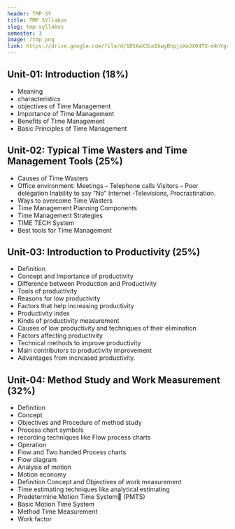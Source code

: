 ```yaml
---
header: TMP-SY
title: TMP SYllabus
slug: tmp-syllabus
semester: 3
image: /tmp.png
link: https://drive.google.com/file/d/1BSAaX3LmIkwyBhpjoXoJX04TX-d4nYgv/view?usp=sharing
---
```


## Unit-01: Introduction (18%)

- Meaning
- characteristics
- objectives of Time Management
- Importance of Time Management
- Benefits of Time Management
- Basic Principles of Time Management

## Unit-02: Typical Time Wasters and Time Management Tools (25%)

- Causes of Time Wasters
- Office environment: Meetings – Telephone calls Visitors – Poor delegation Inability to say “No” Internet -Televisions, Procrastination.
- Ways to overcome Time Wasters
- Time Management Planning Components
- Time Management Strategies
- TIME TECH System
- Best tools for Time Management

## Unit-03: Introduction to Productivity (25%)

- Definition
- Concept and Importance of productivity
- Difference between Production and Productivity
- Tools of productivity
- Reasons for low productivity
- Factors that help increasing productivity
- Productivity index
- Kinds of productivity measurement
- Causes of low productivity and techniques of their elimination
- Factors affecting productivity
- Technical methods to improve productivity
- Main contributors to productivity improvement
- Advantages from increased productivity.

## Unit-04: Method Study and Work Measurement (32%)

- Definition
- Concept
- Objectives and Procedure of method study
- Process chart symbols
- recording techniques like Flow process charts
- Operation
- Flow and Two handed Process charts
- Flow diagram
- Analysis of motion
- Motion economy
- Definition Concept and Objectives of work measurement
- Time estimating techniques like analytical estimating
- Predetermine Motion Time System (PMTS)
- Basic Motion Time System
- Method Time Measurement
- Work factor
